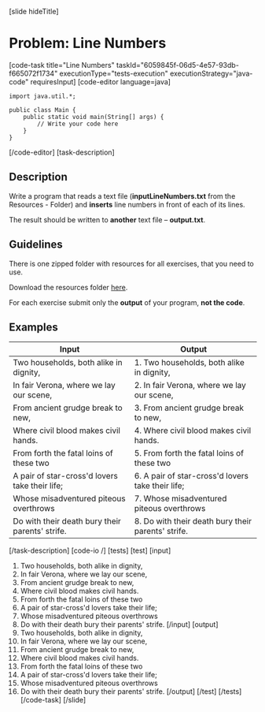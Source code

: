 [slide hideTitle]
# Problem: Line Numbers
[code-task title="Line Numbers" taskId="6059845f-06d5-4e57-93db-f665072f1734" executionType="tests-execution" executionStrategy="java-code" requiresInput]
[code-editor language=java]
```
import java.util.*;

public class Main {
    public static void main(String[] args) {
        // Write your code here
    }
}
```
[/code-editor]
[task-description]
## Description
Write a program that reads a text file (**inputLineNumbers.txt** from the Resources - Folder) and **inserts** line numbers in front of each of its lines.

The result should be written to **another** text file – **output.txt**.

## Guidelines
There is one zipped folder with resources for all exercises, that you need to use. 

Download the resources folder [here](https://mega.nz/file/nIwjSaKQ#KQpc5igeWhk70YWHwrA7QRqqyAySVW5xap-dxwFULgU).

For each exercise submit only the **output** of your program, **not the code**.

## Examples
| **Input** | **Output** |
| --- | --- |
| Two households, both alike in dignity, | 1. Two households, both alike in dignity, |
| In fair Verona, where we lay our scene, | 2. In fair Verona, where we lay our scene, |
| From ancient grudge break to new, | 3. From ancient grudge break to new, |
| Where civil blood makes civil hands. | 4. Where civil blood makes civil hands. |
| From forth the fatal loins of these two | 5. From forth the fatal loins of these two  |
| A pair of star-cross'd lovers take their life; | 6. A pair of star-cross'd lovers take their life; |
| Whose misadventured piteous overthrows | 7. Whose misadventured piteous overthrows |
| Do with their death bury their parents' strife. | 8. Do with their death bury their parents' strife. |

[/task-description]
[code-io /]
[tests]
[test]
[input]
1. Two households, both alike in dignity,
2. In fair Verona, where we lay our scene,
3. From ancient grudge break to new,
4. Where civil blood makes civil hands.
5. From forth the fatal loins of these two 
6. A pair of star-cross'd lovers take their life;
7. Whose misadventured piteous overthrows
8. Do with their death bury their parents' strife.
[/input]
[output]
1. Two households, both alike in dignity,
2. In fair Verona, where we lay our scene,
3. From ancient grudge break to new,
4. Where civil blood makes civil hands.
5. From forth the fatal loins of these two 
6. A pair of star-cross'd lovers take their life;
7. Whose misadventured piteous overthrows
8. Do with their death bury their parents' strife.
[/output]
[/test]
[/tests]
[/code-task]
[/slide]
